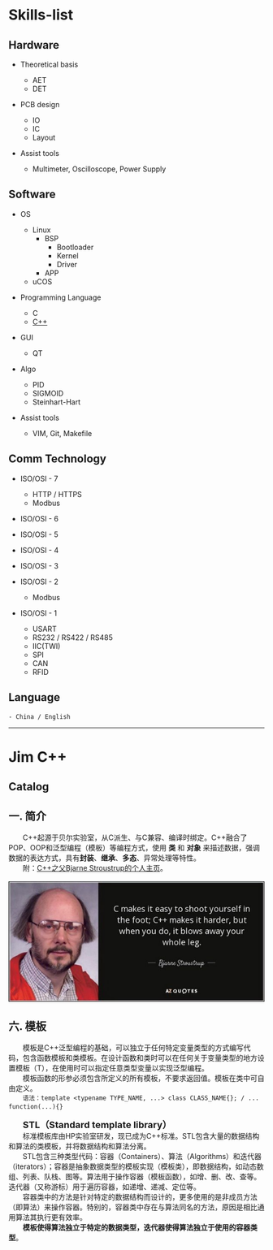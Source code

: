 # Skills-list

## Hardware
- Theoretical basis
	- AET
	- DET

- PCB design
	- IO
	- IC
	- Layout

- Assist tools
	- Multimeter, Oscilloscope, Power Supply

## Software
- OS
	- Linux
		- BSP
			- Bootloader
			- Kernel
			- Driver
		- APP
	- uCOS
	
- Programming Language
	- C 
	- [C++](#C++)

- GUI
	- QT

- Algo
	- PID
	- SIGMOID
	- Steinhart-Hart

- Assist tools
	- VIM, Git, Makefile

## Comm Technology
- ISO/OSI - 7
	- HTTP / HTTPS
	- Modbus

- ISO/OSI - 6

- ISO/OSI - 5

- ISO/OSI - 4

- ISO/OSI - 3

- ISO/OSI - 2
	- Modbus

- ISO/OSI - 1
	- USART
	- RS232 / RS422 / RS485
	- IIC(TWI)
	- SPI
	- CAN
	- RFID

## Language
	- China / English



---
# <p id="C++">Jim C++</p>

## Catalog ##

## 一. 简介 ##
&ensp;&ensp;&ensp;&ensp;C++起源于贝尔实验室，从C派生、与C兼容、编译时绑定。C++融合了POP、OOP和泛型编程（模板）等编程方式，使用 **类** 和 **对象** 来描述数据，强调数据的表达方式，具有**封装**、**继承**、**多态**、异常处理等特性。  
&ensp;&ensp;&ensp;&ensp;附：[C++之父Bjarne Stroustrup的个人主页](http://www.stroustrup.com/index.html)。  
&ensp;&ensp;&ensp;&ensp;![Bjarne Stroustrup](image/Bjarne_Stroustrup.jpg)

## 六. 模板
&ensp;&ensp;&ensp;&ensp;模板是C++泛型编程的基础，可以独立于任何特定变量类型的方式编写代码，包含函数模板和类模板。在设计函数和类时可以在任何关于变量类型的地方设置模板（T），在使用时可以指定任意类型变量以实现泛型编程。  
&ensp;&ensp;&ensp;&ensp;模板函数的形参必须包含所定义的所有模板，不要求返回值。模板在类中可自由定义。  
&ensp;&ensp;&ensp;&ensp;`语法：template <typename TYPE_NAME, ...> class CLASS_NAME{}; / ... function(...){}`  

&ensp;&ensp;&ensp;&ensp;<font size=4>**STL（Standard template library）**</font>   
&ensp;&ensp;&ensp;&ensp;标准模板库由HP实验室研发，现已成为C++标准。STL包含大量的数据结构和算法的类模板，并将数据结构和算法分离。  
&ensp;&ensp;&ensp;&ensp;STL包含三种类型代码：容器（Containers）、算法（Algorithms）和迭代器（iterators）；容器是抽象数据类型的模板实现（模板类），即数据结构，如动态数组、列表、队栈、图等。算法用于操作容器（模板函数），如增、删、改、查等。迭代器（又称游标）用于遍历容器，如递增、递减、定位等。  
&ensp;&ensp;&ensp;&ensp;容器类中的方法是针对特定的数据结构而设计的，更多使用的是非成员方法（即算法）来操作容器。特别的，容器类中存在与算法同名的方法，原因是相比通用算法其执行更有效率。  
&ensp;&ensp;&ensp;&ensp;**模板使得算法独立于特定的数据类型，迭代器使得算法独立于使用的容器类型**。


  

